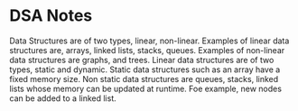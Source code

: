 # DSA Notes
Data Structures are of two types, linear, non-linear. Examples of linear data structures are, arrays, linked lists, stacks, queues. Examples of non-linear data structures are graphs, and trees.
Linear data structures are of two types, static and dynamic. Static data structures such as an array have a fixed memory size. Non static data structures are queues, stacks, linked lists whose memory can be updated at runtime. Foe example, new nodes can be added to a linked list.
